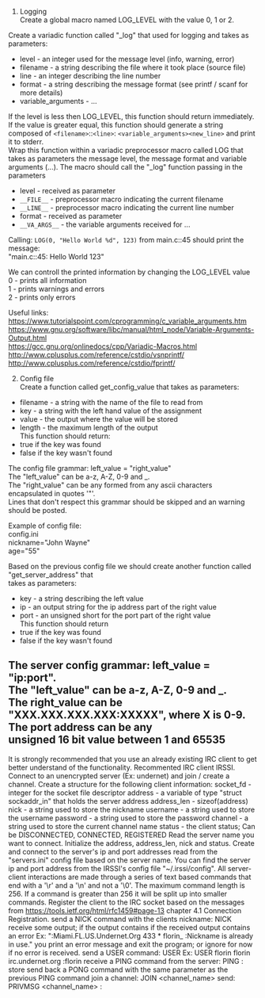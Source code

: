 1. Logging  
Create a global macro named LOG_LEVEL with the value 0, 1 or 2.  

Create a variadic function called "_log" that used for logging and takes as parameters:  
  - level    - an integer used for the message level (info, warning, error)
  - filename - a string describing the file where it took place (source file)
  - line     - an integer describing the line number
  - format   - a string describing the message format (see printf / scanf for more details)
  - variable_arguments - ...
  
If the level is less then LOG_LEVEL, this function should return immediately.  
If the value is greater equal, this function should generate a string composed of 
`<filename>`::`<line>`: `<variable_arguments><new_line>` and print it to stderr.  
Wrap this function within a variadic preprocessor macro called LOG that takes as parameters the message level, 
the message format and variable arguments (...). The macro should call the "_log" function passing in the parameters  
  - level       - received as parameter  
  - `__FILE__`    - preprocessor macro indicating the current filename  
  - `__LINE__`    - preprocessor macro indicating the current line number  
  - format      - received as parameter  
  - `__VA_ARGS__` - the variable arguments received for ...  
  
Calling: `LOG(0, "Hello World %d", 123)` from main.c::45 should print the message:  
"main.c::45: Hello World 123"  

We can controll the printed information by changing the LOG_LEVEL value  
0 - prints all information  
1 - prints warnings and errors  
2 - prints only errors  

Useful links:  
  https://www.tutorialspoint.com/cprogramming/c_variable_arguments.htm  
  https://www.gnu.org/software/libc/manual/html_node/Variable-Arguments-Output.html  
  https://gcc.gnu.org/onlinedocs/cpp/Variadic-Macros.html  
  http://www.cplusplus.com/reference/cstdio/vsnprintf/  
  http://www.cplusplus.com/reference/cstdio/fprintf/  
  
2. Config file  
Create a function called get_config_value that takes as parameters:  
  - filename - a string with the name of the file to read from  
  - key      - a string with the left hand value of the assignment  
  - value    - the output where the value will be stored  
  - length   - the maximum length of the output  
This function should return:
  - true  if the key was found  
  - false if the key wasn't found  

The config file grammar: left_value = "right_value"  
The "left_value" can be a-z, A-Z, 0-9 and _.  
The "right_value" can be any formed from any ascii characters encapsulated in quotes '"'.  
Lines that don't respect this grammar should be skipped and an warning should be posted.  
				
Example of config file:  
config.ini  
nickname="John Wayne"  
age="55"  

Based on the previous config file we should create another function called "get_server_address" that  
takes as parameters:  
  - key  - a string describing the left value  
  - ip   - an output string for the ip address part of the right value  
  - port - an unsigned short for the port part of the right value  
 This function should return 
  - true  if the key was found
  - false if the key wasn't found
							 
The server config grammar: left_value = "ip:port".  
The "left_value" can be a-z, A-Z, 0-9 and _.  
The right_value can be "XXX.XXX.XXX.XXX:XXXXX", where X is 0-9. The port address can be any  
unsigned 16 bit value between 1 and 65535
-------------------------------------------------------------------------------------------------
It is strongly recommended that you use an already existing IRC client to get better understand of
the functionality.
Recommented IRC client IRSSI. Connect to an unencrypted server (Ex: undernet) and join / create a
channel.
Create a structure for the following client information:
socket_fd   - integer for the socket file descriptor
address     - a variable of type "struct sockaddr_in" that holds the server address
address_len - sizeof(address)
nick        - a string used to store the nickname
username    - a string used to store the username
password    - a string used to store the password
channel     - a string used to store the current channel name
status      - the client status; Can be DISCONNECTED, CONNECTED, REGISTERED
Read the server name you want to connect.
Initialize the address, address_len, nick and status.
Create and connect to the server's ip and port addresses read from the "servers.ini" config file
based on the server name.
You can find the server ip and port address from the IRSSI's config file "~/.irssi/config".
All server-client interactions are made through a series of text based commands that end with a '\r' and a '\n'
and not a '\0'.
The maximum command length is 256. If a command is greater than 256 it will be split up into smaller commands.
Register the client to the IRC socket based on the messages from https://tools.ietf.org/html/rfc1459#page-13
chapter 4.1 Connection Registration.
send a NICK command with the clients nickname: NICK <nickname>
receive some output; if the output contains
if the received output contains an error
Ex: ":Miami.FL.US.Undernet.Org 433 * florin_ :Nickname is already in use." you print an error message
and exit the program; or ignore for now if no error is received.
send a USER command: USER <username> <hostname> <servername> <realname>
Ex: USER florin florin irc.undernet.org :florin
receive a PING command from the server: PING : <server>
store send back a PONG command with the same parameter as the previous PING command
join a channel: JOIN <channel_name>
send: PRIVMSG <channel_name> : <message>

